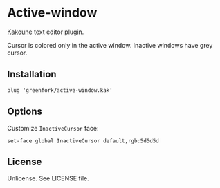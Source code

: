# Active-window
[Kakoune](https://kakoune.org/) text editor plugin.

Cursor is colored only in the active window. Inactive windows have grey cursor.

## Installation
`plug 'greenfork/active-window.kak'`

## Options
Customize `InactiveCursor` face:

`set-face global InactiveCursor default,rgb:5d5d5d`

## License
Unlicense. See LICENSE file.
